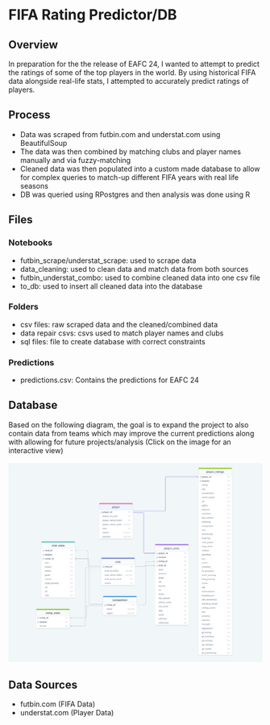 # FIFA Rating Predictor/DB

## Overview
In preparation for the the release of EAFC 24, I wanted to attempt to predict the ratings of some of the top players in the world. By using historical FIFA data alongside real-life stats, I attempted to accurately predict ratings of players.

## Process
* Data was scraped from futbin.com and understat.com using BeautifulSoup
* The data was then combined by matching clubs and player names manually and via fuzzy-matching
* Cleaned data was then populated into a custom made database to allow for complex queries to match-up different FIFA years with real life seasons
* DB was queried using RPostgres and then analysis was done using R

## Files
### Notebooks
* futbin_scrape/understat_scrape: used to scrape data
* data_cleaning: used to clean data and match data from both sources
* futbin_understat_combo: used to combine cleaned data into one csv file
* to_db: used to insert all cleaned data into the database

### Folders
* csv files: raw scraped data and the cleaned/combined data
* data repair csvs: csvs used to match player names and clubs
* sql files: file to create database with correct constraints

### Predictions
* predictions.csv: Contains the predictions for EAFC 24

## Database
Based on the following diagram, the goal is to expand the project to also contain data from teams which may improve the current predictions along with allowing for future projects/analysis (Click on the image for an interactive view)
<br></br>
[![alttext](https://github.com/BilalMukhtar/FIFA-Rating-Predictor/blob/main/imgs/soccer_db_png.png)](https://drawsql.app/teams/bilals-team-1/diagrams/soccerdb/embed)


## Data Sources
* futbin.com (FIFA Data)
* understat.com (Player Data)

